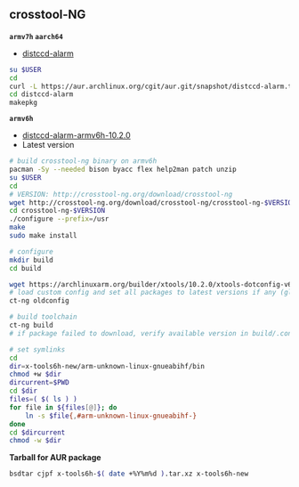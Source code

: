 crosstool-NG
---
**`armv7h` `aarch64`**
- [distccd-alarm](https://aur.archlinux.org/pkgbase/distccd-alarm)
```sh
su $USER
cd
curl -L https://aur.archlinux.org/cgit/aur.git/snapshot/distccd-alarm.tar.gz | bsdtar xf -
cd distccd-alarm
makepkg
```

**`armv6h`**
- [distccd-alarm-armv6h-10.2.0](https://github.com/rern/rern.github.io/tree/main/crosstool-NG/distccd-alarm-armv6h)
- Latest version
```sh
# build crosstool-ng binary on armv6h
pacman -Sy --needed bison byacc flex help2man patch unzip
su $USER
cd
# VERSION: http://crosstool-ng.org/download/crosstool-ng
wget http://crosstool-ng.org/download/crosstool-ng/crosstool-ng-$VERSION.tar.xz | bsdtar xf -
cd crosstool-ng-$VERSION
./configure --prefix=/usr
make
sudo make install

# configure
mkdir build
cd build

wget https://archlinuxarm.org/builder/xtools/10.2.0/xtools-dotconfig-v6 -O .config
# load custom config and set all packages to latest versions if any (glibc 2.35 might failed)
ct-ng oldconfig

# build toolchain
ct-ng build
# if package failed to download, verify available version in build/.config

# set symlinks
cd
dir=x-tools6h-new/arm-unknown-linux-gnueabihf/bin
chmod +w $dir
dircurrent=$PWD
cd $dir
files=( $( ls ) )
for file in ${files[@]}; do
    ln -s $file{,#arm-unknown-linux-gnueabihf-}
done
cd $dircurrent
chmod -w $dir
```

**Tarball for AUR package**
```sh
bsdtar cjpf x-tools6h-$( date +%Y%m%d ).tar.xz x-tools6h-new
```
